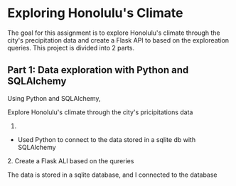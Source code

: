 <h1>Exploring Honolulu's Climate</h1>

The goal for this assignment is to explore Honolulu's climate through the city's precipitation data and create a Flask API to based on the exploreation queries.  This project is divided into 2 parts.

<h2>Part 1: Data exploration with Python and SQLAlchemy</h2>

Using Python and SQLAlchemy, 
  
  Explore Honolulu's climate through the city's pricipitations data



1. 
<ul>
  <li>Used Python to connect to the data stored in a sqlite db with SQLAlchemy</li>
</ul>
2.  Create a Flask ALI based on the qureries 


The data is stored in a sqlite database, and I connected to the database
